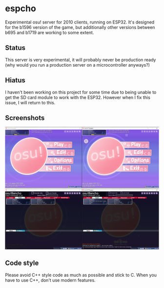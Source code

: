 # espcho
Experimental osu! server for 2010 clients, running on ESP32. It's designed for the b1596 version of the game, but additionally other versions between b695 and b1719 are working to some extent.

## Status
This server is very experimental, it will probably never be production ready (why would you run a production server on a microcontroller anyways?)

## Hiatus
I haven't been working on this project for some time due to being unable to get the SD card module to work with the ESP32. However when I fix this issue, I will return to this.

## Screenshots
![b1183 and b1719 clients on the main menu](screenshots/screenshot1.png)
![b1183 and b1719 clients with the extended chat menu open](screenshots/screenshot2.png)

## Code style
Please avoid C++ style code as much as possible and stick to C. When you have to use C++, don't use modern features.
